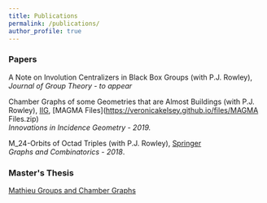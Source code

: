 ```yaml
---
title: Publications
permalink: /publications/
author_profile: true
---
```


### Papers


A Note on Involution Centralizers in Black Box Groups (with P.J. Rowley), 
*Journal of Group Theory - to appear*

Chamber Graphs of some Geometries that are Almost Buildings (with P.J. Rowley), [IIG](https://msp.org/iig/2019/17-3/p01.xhtml), 
[MAGMA Files](https://veronicakelsey.github.io/files/MAGMA Files.zip)                      
*Innovations in Incidence Geometry - 2019.*


M_24-Orbits of Octad Triples (with P.J. Rowley), [Springer](https://link.springer.com/article/10.1007%2Fs00373-018-1961-1)  
*Graphs and Combinatorics - 2018*.




### Master's Thesis

[Mathieu Groups and Chamber Graphs](https://veronicakelsey.github.io/files/MathieuGroups.pdf)  


